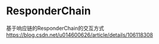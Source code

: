 # ResponderChain
基于响应链的ResponderChain的交互方式
https://blog.csdn.net/u014600626/article/details/106118308
